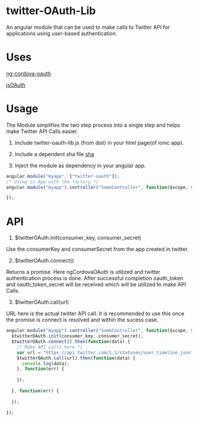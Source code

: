 twitter-OAuth-Lib
=================

An angular module that can be used to make calls to Twitter API for applications using user-based authentication.

Uses
=====
[ng-cordova-oauth](https://github.com/nraboy/ng-cordova-oauth)

[jsOAuth](https://github.com/bytespider/jsOAuth)

Usage
======

The Module simplifies the two step process into a single step and helps make Twitter API Calls easier.

1. Include twitter-oauth-lib.js (from dist) in your html page(of ionic app). 

2. Include a dependent sha file [sha](https://github.com/Caligatio/jsSHA/tree/master/src)
 
3. Inject the module as dependency in your angular app. 
```javascript
angular.module("myapp", ["twitter-oauth"]);
/* Using in App with the factory */
angular.module("myapp").controller("SomeController", function($scope, $twitterOAuth) {

});
```


API
====

1. $twitterOAuth.init(consumer_key, consumer_secret) 

Use the consumerKey and consumerSecret from the app created in twitter.

2. $twitterOAuth.connect()

Returns a promise. 
Here ngCordovaOAuth is utilized and twitter authentication process is done. After successful completion oauth_token and oauth_token_secret will be received which will be utilized to make API Calls. 

3. $twitterOAuth.call(url) 

URL here is the actual twitter API call. It is recommended to use this once the promise is connect is resolved and within the sucess case. 

```javascript
angular.module("myapp").controller("SomeController", function($scope, $twitterOAuth) {
  $twitterOAuth.init(consumer_key, consumer_secret);
  $twitterOAuth.connect().then(function(data) {
    /* Make API calls here */
    var url = "https://api.twitter.com/1.1/statuses/user_timeline.json?screen_name=<twitter_handle>&count=2"
    $twitterOAuth.call(url).then(function(data) {
      console.log(data);  
    }, function(err) {
    
    });
    
  }, function(err) {
  
  });
  
});
```

